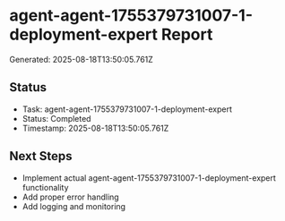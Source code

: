 # agent-agent-1755379731007-1-deployment-expert Report

Generated: 2025-08-18T13:50:05.761Z

## Status
- Task: agent-agent-1755379731007-1-deployment-expert
- Status: Completed
- Timestamp: 2025-08-18T13:50:05.761Z

## Next Steps
- Implement actual agent-agent-1755379731007-1-deployment-expert functionality
- Add proper error handling
- Add logging and monitoring
